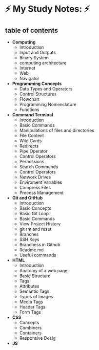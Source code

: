 # ⚡ My Study Notes: ⚡

## **table of contents**
- **Computing**
    - Introduction 
    - Input and Outputs
    - Binary System
    - computing architecture
    - Internet
    - Web
    - Navigator
- **Programming Concepts**
    - Data Types and Operators
    - Control Structures
    - Flowchart
    - Programming Nomenclature
    - Functions
- **Command Terminal**
    - Introduction
    - Basic Commands
    - Manipulations of files and directories 
    - File Content
    - Wild Cards
    - Redirects
    - Pipe Operator
    - Control Operators
    - Permissions
    - Search Commands
    - Control Operators
    - Network Drives
    - Enviroment Variables
    - Compress Files
    - Process Management
- **Git and GitHub**
    - Introduction
    - Basic Concepts
    - Basic Git Loop
    - Basic Commands
    - View Project History
    - git rm and reset
    - Branches
    - SSH Keys
    - Branchess in Github
    - Readme.md
    - Useful commands 
- **HTML**
    - Introduction
    - Anatomy of a web page
    - Basic Structure
    - Tags
    - Attributes
    - Semantic Tags
    - Types of Images
    - Media Tags
    - Header Tags
    - Form Tags
- **CSS**
    - Concepts
    - Combiners
    - Containers
    - Responsive Desig
- **JS**
